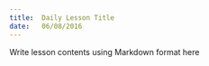 ```yaml
---
title:  Daily Lesson Title
date:   06/08/2016
---
```


Write lesson contents using Markdown format here